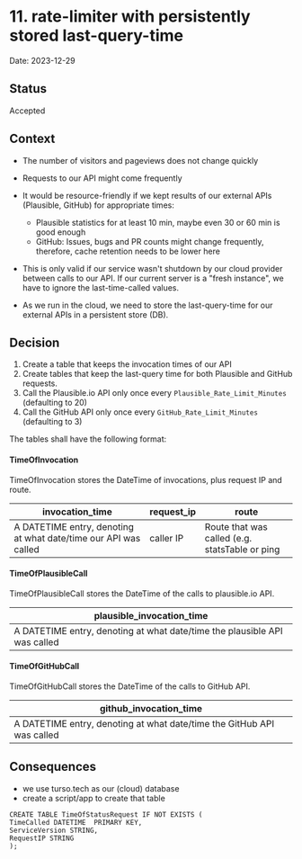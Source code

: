 # 11. rate-limiter with persistently stored last-query-time

Date: 2023-12-29

## Status

Accepted

## Context

* The number of visitors and pageviews does not change quickly 
* Requests to our API might come frequently

* It would be resource-friendly if we kept results of our external APIs (Plausible, GitHub) for appropriate times:
  * Plausible statistics for at least 10 min, maybe even 30 or 60 min is good enough
  * GitHub: Issues, bugs and PR counts might change frequently, therefore, cache retention needs to be lower here

* This is only valid if our service wasn't shutdown by our cloud provider between calls to our API.
If our current server is a "fresh instance", we have to ignore the last-time-called values.
* As we run in the cloud, we need to store the last-query-time for our external APIs in a persistent store (DB).


## Decision

1. Create a table that keeps the invocation times of our API
2. Create tables that keep the last-query time for both Plausible and GitHub requests.
2. Call the Plausible.io API only once every `Plausible_Rate_Limit_Minutes` (defaulting to 20)
3. Call the GitHub API only once every `GitHub_Rate_Limit_Minutes` (defaulting to 3)

The tables shall have the following format:
 
#### TimeOfInvocation

TimeOfInvocation stores the DateTime of invocations, plus request IP and route.

| invocation_time | request_ip | route |
| --- | --- | --- |
| A DATETIME entry, denoting at what date/time our API was called  | caller IP | Route that was called (e.g. statsTable or ping |


#### TimeOfPlausibleCall

TimeOfPlausibleCall stores the DateTime of the calls to plausible.io API.

| plausible_invocation_time |
| --- | 
| A DATETIME entry, denoting at what date/time the plausible API was called |

#### TimeOfGitHubCall

TimeOfGitHubCall stores the DateTime of the calls to GitHub API.

| github_invocation_time | 
| --- | 
| A DATETIME entry, denoting at what date/time the GitHub API was called | 

## Consequences

* we use turso.tech as our (cloud) database
* create a script/app to create that table

```
CREATE TABLE TimeOfStatusRequest IF NOT EXISTS (
TimeCalled DATETIME  PRIMARY KEY,
ServiceVersion STRING,
RequestIP STRING
);
```
